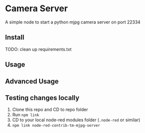 # Camera Server
A simple node to start a python mjpg camera server on port 22334

## Install

TODO: clean up requirements.txt 

## Usage


## Advanced Usage



## Testing changes locally

1. Clone this repo and CD to repo folder
2. Run `npm link`
3. CD to your local node-red modules folder (`.node-red` or similar)
4. `npm link node-red-contrib-tm-mjpg-server`
